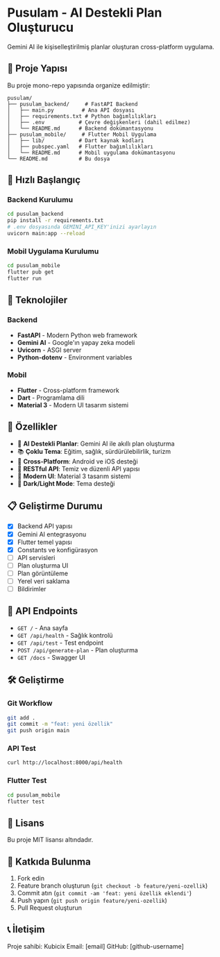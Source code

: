 # Pusulam - AI Destekli Plan Oluşturucu

Gemini AI ile kişiselleştirilmiş planlar oluşturan cross-platform uygulama.

## 📱 Proje Yapısı

Bu proje mono-repo yapısında organize edilmiştir:

```
pusulam/
├── pusulam_backend/     # FastAPI Backend
│   ├── main.py         # Ana API dosyası
│   ├── requirements.txt # Python bağımlılıkları
│   ├── .env           # Çevre değişkenleri (dahil edilmez)
│   └── README.md      # Backend dokümantasyonu
├── pusulam_mobile/     # Flutter Mobil Uygulama
│   ├── lib/           # Dart kaynak kodları
│   ├── pubspec.yaml   # Flutter bağımlılıkları
│   └── README.md      # Mobil uygulama dokümantasyonu
└── README.md          # Bu dosya
```

## 🚀 Hızlı Başlangıç

### Backend Kurulumu
```bash
cd pusulam_backend
pip install -r requirements.txt
# .env dosyasında GEMINI_API_KEY'inizi ayarlayın
uvicorn main:app --reload
```

### Mobil Uygulama Kurulumu
```bash
cd pusulam_mobile
flutter pub get
flutter run
```

## 🔧 Teknolojiler

### Backend
- **FastAPI** - Modern Python web framework
- **Gemini AI** - Google'ın yapay zeka modeli
- **Uvicorn** - ASGI server
- **Python-dotenv** - Environment variables

### Mobil
- **Flutter** - Cross-platform framework
- **Dart** - Programlama dili
- **Material 3** - Modern UI tasarım sistemi

## 🎯 Özellikler

- 🤖 **AI Destekli Planlar**: Gemini AI ile akıllı plan oluşturma
- 📚 **Çoklu Tema**: Eğitim, sağlık, sürdürülebilirlik, turizm
- 📱 **Cross-Platform**: Android ve iOS desteği
- 🔄 **RESTful API**: Temiz ve düzenli API yapısı
- 🎨 **Modern UI**: Material 3 tasarım sistemi
- 🌙 **Dark/Light Mode**: Tema desteği

## 📋 Geliştirme Durumu

- [x] Backend API yapısı
- [x] Gemini AI entegrasyonu
- [x] Flutter temel yapısı
- [x] Constants ve konfigürasyon
- [ ] API servisleri
- [ ] Plan oluşturma UI
- [ ] Plan görüntüleme
- [ ] Yerel veri saklama
- [ ] Bildirimler

## 🔑 API Endpoints

- `GET /` - Ana sayfa
- `GET /api/health` - Sağlık kontrolü
- `GET /api/test` - Test endpoint
- `POST /api/generate-plan` - Plan oluşturma
- `GET /docs` - Swagger UI

## 🛠️ Geliştirme

### Git Workflow
```bash
git add .
git commit -m "feat: yeni özellik"
git push origin main
```

### API Test
```bash
curl http://localhost:8000/api/health
```

### Flutter Test
```bash
cd pusulam_mobile
flutter test
```

## 📄 Lisans

Bu proje MIT lisansı altındadır.

## 👥 Katkıda Bulunma

1. Fork edin
2. Feature branch oluşturun (`git checkout -b feature/yeni-ozellik`)
3. Commit atın (`git commit -am 'feat: yeni özellik eklendi'`)
4. Push yapın (`git push origin feature/yeni-ozellik`)
5. Pull Request oluşturun

## 📞 İletişim

Proje sahibi: Kubicix
Email: [email]
GitHub: [github-username]
